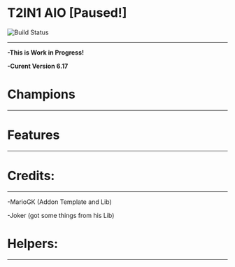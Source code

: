 # T2IN1 AIO [Paused!]

![Build Status](https://camo.githubusercontent.com/cfcaf3a99103d61f387761e5fc445d9ba0203b01/68747470733a2f2f7472617669732d63692e6f72672f6477796c2f657374612e7376673f6272616e63683d6d6173746572?branch=master)

___
**-This is Work in Progress!**

**-Curent Version 6.17**


# Champions
___



# Features
___


# Credits:
___

-MarioGK (Addon Template and Lib)

-Joker (got some things from his Lib)


# Helpers:
___

